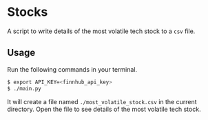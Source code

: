 # Stocks

A script to write details of the most volatile tech stock to a `csv` file.

## Usage

Run the following commands in your terminal.

```sh
$ export API_KEY=<finnhub_api_key>
$ ./main.py
```

It will create a file named `./most_volatile_stock.csv` in the current directory.
Open the file to see details of the most volatile tech stock.
